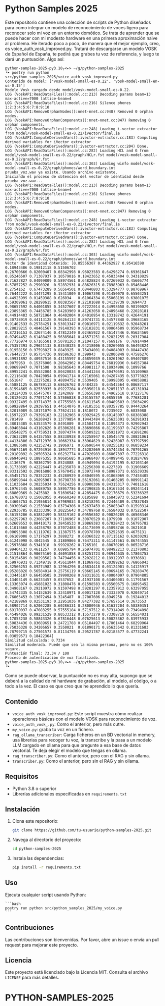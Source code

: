 # Python Samples 2025

Este repositorio contiene una colección de scripts de Python diseñados para como integrar un modelo de reconocimiento de voces ligero para reconocer solo mi voz en un entorno domótico. Se trata de aprender que se puede hacer con mi modesto hardware en una primera aproximación naive al problema.
He iterado poco a poco, de manera que el mejor ejemplo, creo, es voice_auth_vosk_improved.py. 
Tratará de descargarse un modelo VOSK de Español de España, te pedirá que grabes tu voz de referencia, y luego te dará un puntuación.
Algo así:

    python-samples-2025-py3.10┌<▸> ~/g/python-samples-2025 
    └➤ poetry run python src/python_samples_2025/voice_auth_vosk_improved.py
    Contenido de model: ['vosk-model-small-es-0.22', 'vosk-model-small-en-us-0.15']
    Modelo Vosk cargado desde model/vosk-model-small-es-0.22.
    LOG (VoskAPI:ReadDataFiles():model.cc:213) Decoding params beam=13 max-active=7000 lattice-beam=4
    LOG (VoskAPI:ReadDataFiles():model.cc:216) Silence phones 1:2:3:4:5:6:7:8:9:10
    LOG (VoskAPI:RemoveOrphanNodes():nnet-nnet.cc:948) Removed 0 orphan nodes.
    LOG (VoskAPI:RemoveOrphanComponents():nnet-nnet.cc:847) Removing 0 orphan components.
    LOG (VoskAPI:ReadDataFiles():model.cc:248) Loading i-vector extractor from model/vosk-model-small-es-0.22/ivector/final.ie
    LOG (VoskAPI:ComputeDerivedVars():ivector-extractor.cc:183) Computing derived variables for iVector extractor
    LOG (VoskAPI:ComputeDerivedVars():ivector-extractor.cc:204) Done.
    LOG (VoskAPI:ReadDataFiles():model.cc:282) Loading HCL and G from model/vosk-model-small-es-0.22/graph/HCLr.fst model/vosk-model-small-es-0.22/graph/Gr.fst
    LOG (VoskAPI:ReadDataFiles():model.cc:303) Loading winfo model/vosk-model-small-es-0.22/graph/phones/word_boundary.int
    prueba_voz.wav ya existe. Usando archivo existente.
    Iniciando el proceso de obtención del vector de identidad desde prueba_voz.wav...
    LOG (VoskAPI:ReadDataFiles():model.cc:213) Decoding params beam=13 max-active=7000 lattice-beam=4
    LOG (VoskAPI:ReadDataFiles():model.cc:216) Silence phones 1:2:3:4:5:6:7:8:9:10
    LOG (VoskAPI:RemoveOrphanNodes():nnet-nnet.cc:948) Removed 0 orphan nodes.
    LOG (VoskAPI:RemoveOrphanComponents():nnet-nnet.cc:847) Removing 0 orphan components.
    LOG (VoskAPI:ReadDataFiles():model.cc:248) Loading i-vector extractor from model/vosk-model-small-es-0.22/ivector/final.ie
    LOG (VoskAPI:ComputeDerivedVars():ivector-extractor.cc:183) Computing derived variables for iVector extractor
    LOG (VoskAPI:ComputeDerivedVars():ivector-extractor.cc:204) Done.
    LOG (VoskAPI:ReadDataFiles():model.cc:282) Loading HCL and G from model/vosk-model-small-es-0.22/graph/HCLr.fst model/vosk-model-small-es-0.22/graph/Gr.fst
    LOG (VoskAPI:ReadDataFiles():model.cc:303) Loading winfo model/vosk-model-small-es-0.22/graph/phones/word_boundary.int
    Vector de identidad obtenido: [0.85556307 0.44362927 0.95416598 0.18943486 0.19812118 0.51506702
    0.26700666 0.82000407 0.08342998 0.96023583 0.64296274 0.69361647
    0.85246507 0.71307937 0.10579016 0.18423652 0.45833404 0.34310829
    0.71627827 0.04099809 0.58974561 0.64828824 0.07269932 0.45606774
    0.57857252 0.2590926  0.52832931 0.88626315 0.78983963 0.85468446
    0.2754162  0.67473289 0.56564501 0.68440803 0.53294777 0.98769967
    0.76442222 0.34471295 0.15411009 0.10067398 0.91450078 0.65503251
    0.44925999 0.01459388 0.626034   0.61064334 0.55068199 0.63801075
    0.59309061 0.28290615 0.00383567 0.22101688 0.34139739 0.3694473
    0.98657592 0.64001855 0.34527607 0.97222014 0.44998658 0.98190029
    0.23895365 0.74456785 0.54283969 0.41263058 0.24896468 0.22028181
    0.44914403 0.58721964 0.46402004 0.04010954 0.13318742 0.42644191
    0.30738919 0.44113128 0.96264133 0.89741731 0.54577848 0.39683165
    0.91402533 0.25784251 0.53013347 0.09816971 0.02119632 0.92048261
    0.28829215 0.48461567 0.39148393 0.98182831 0.90864589 0.95968734
    0.87216153 0.32674146 0.47812349 0.02465922 0.46147446 0.95624569
    0.07494452 0.61488425 0.56385641 0.46571251 0.32821255 0.20317904
    0.77726974 0.67165581 0.50781263 0.21047157 0.7669176  0.76914494
    0.75357393 0.29621133 0.03540325 0.94218006 0.20269055 0.56493824
    0.01958156 0.97593827 0.8843925  0.76434001 0.04084083 0.88447438
    0.76442737 0.95754726 0.99596363 0.399943   0.82006849 0.47586276
    0.49931892 0.40937516 0.43155597 0.46859039 0.10261962 0.09407889
    0.9075953  0.15376006 0.20642962 0.88449754 0.76819936 0.64557384
    0.90699947 0.7071508  0.98385643 0.48981117 0.18934906 0.1099766
    0.89952241 0.85532004 0.80420034 0.45441244 0.50470591 0.55100968
    0.22116438 0.70420054 0.69941714 0.97165061 0.94287435 0.53773823
    0.651847   0.22275282 0.48894752 0.5539405  0.39998395 0.49858882
    0.45881125 0.86789112 0.68626762 0.9484235  0.64542564 0.08687117
    0.81594665 0.82533935 0.89227204 0.03950218 0.32051137 0.45131034
    0.20124339 0.65475707 0.3242069  0.53656398 0.74962518 0.97227178
    0.28120423 0.77071744 0.57506838 0.20155757 0.0855769  0.77681281
    0.99327495 0.83714375 0.87755583 0.01611545 0.08489583 0.15034209
    0.69928864 0.29397651 0.44514076 0.78185351 0.80357785 0.94443264
    0.32015089 0.18171079 0.77624114 0.1818072  0.7235022  0.6835088
    0.15972237 0.79396103 0.22102965 0.90929425 0.60145097 0.68386388
    0.781499   0.56208427 0.13779854 0.19443484 0.25625391 0.56291931
    0.38015385 0.63533579 0.8491089  0.81584718 0.11894373 0.92902942
    0.89408844 0.43102626 0.85306281 0.38690866 0.81199337 0.74295867
    0.85548275 0.47759531 0.38074374 0.03509321 0.85921972 0.41691208
    0.73633209 0.64357558 0.88338938 0.92258947 0.10545478 0.30821061
    0.44134306 0.74712976 0.10662334 0.33964629 0.32426987 0.53797599
    0.13883688 0.42252742 0.1906971  0.68690544 0.08255101 0.06859234
    0.95672169 0.97293916 0.18947774 0.45282069 0.85744354 0.70791265
    0.20189892 0.20505324 0.06232774 0.47026983 0.86867397 0.77226318
    0.86946941 0.18876355 0.90685685 0.28968407 0.64099445 0.01824769
    0.4136579  0.98362759 0.8524888  0.04949094 0.64192195 0.62103146
    0.31738695 0.42226447 0.45235878 0.32256308 0.4227393  0.31906669
    0.93312592 0.29016886 0.57670452 0.53972749 0.58987371 0.65539338
    0.85451751 0.78352232 0.45280929 0.08040595 0.01068969 0.77458405
    0.65899344 0.42095907 0.36798738 0.56192061 0.01468205 0.08991142
    0.11035684 0.30235034 0.75624256 0.80900306 0.84315317 0.74011618
    0.19762445 0.56089758 0.58957786 0.67390835 0.19167534 0.09244141
    0.68869369 0.2425882  0.51696542 0.42854475 0.02176679 0.53236325
    0.16788072 0.15002055 0.49660248 0.0185898  0.16845973 0.52241694
    0.34605753 0.21956814 0.67989034 0.58218291 0.72446409 0.47837845
    0.30300649 0.21533049 0.83734386 0.52637459 0.25085847 0.81593314
    0.22936785 0.82333396 0.20225643 0.34789768 0.36584032 0.07522507
    0.36155206 0.63832499 0.58319162 0.09556302 0.90826289 0.46508346
    0.62297963 0.23087207 0.37106967 0.30870529 0.1979908  0.91072907
    0.62669553 0.08410172 0.38458533 0.20869383 0.67028423 0.56795782
    0.11013668 0.44258798 0.87072488 0.46173699 0.45098746 0.3621018
    0.00693308 0.61119762 0.11387575 0.09378709 0.15252635 0.4675131
    0.06169008 0.17176297 0.3888272  0.68360322 0.87115162 0.62030292
    0.61245998 0.4042545  0.31809866 0.76473311 0.61147561 0.86744555
    0.25976868 0.5341018  0.99928262 0.7265101  0.80670209 0.06528716
    0.99464133 0.4611257  0.60985794 0.26974701 0.98492213 0.21370803
    0.21515864 0.90675169 0.46091858 0.58251723 0.98944635 0.17803753
    0.50154589 0.90293582 0.74794456 0.32028212 0.18912937 0.0338681
    0.59976931 0.71349718 0.45611044 0.11069761 0.30389262 0.76866043
    0.32566253 0.89274982 0.12964296 0.46834418 0.03124901 0.14125917
    0.95286828 0.56584014 0.25756119 0.93665145 0.00694165 0.70288476
    0.33445187 0.66450505 0.39990268 0.98311631 0.40004097 0.07904805
    0.13403149 0.66233457 0.0537652  0.41937108 0.63406001 0.11791567
    0.13363074 0.45881023 0.31808476 0.61598583 0.95560675 0.16895452
    0.34908167 0.29210972 0.91597498 0.59281297 0.12357912 0.63297055
    0.54742335 0.54152639 0.32418971 0.60017128 0.73333978 0.92049714
    0.76065453 0.13072494 0.3245487  0.27007606 0.8949258  0.19244013
    0.42189869 0.02531193 0.22951036 0.84277382 0.57657514 0.3673553
    0.58902714 0.62062285 0.60286331 0.28080946 0.81637204 0.58380351
    0.69170037 0.47083255 0.57555184 0.57197512 0.37314949 0.73494098
    0.45494026 0.09231529 0.80533312 0.15573279 0.73308719 0.56554031
    0.17053238 0.58843326 0.67816448 0.07625613 0.50025362 0.83975933
    0.50834436 0.83689651 0.24721788 0.05184497 0.17861464 0.68299064
    0.75036328 0.34206657 0.3550021  0.01890171 0.85635542 0.81331683
    0.78799715 0.27501573 0.81134795 0.29521787 0.02183577 0.47732241
    0.03059571 0.18422364]
    Similitud calculada: 0.7334
    Similitud moderada. Puede que sea la misma persona, pero no es 100% seguro.
    Puntuación final: 73.34 / 100
    Proceso de autenticación de voz finalizado.
    python-samples-2025-py3.10┌<▸> ~/g/python-samples-2025
    └➤

Como se puede observar, la puntuación no es muy alta, supongo que se deberá a la calidad de mi hardware de grabación, al modelo, al código, o a todo a la vez. El caso es que creo que he aprendido lo que quería.


## Contenido

- `voice_auth_vosk_improved.py`: Este script muestra cómo realizar operaciones básicas con el modelo VOSK para reconocimiento de voz.
- `voice_auth_vosk_.py`: Como el anterior, pero más cutre.
- `my_voice.py`: graba tu voz en un fichero.
- `rag_ollama_transcriber`: Carga ficheros en un BD vectorial in memory, usa librerias para recoger tu voz, la transcribe y la pasa a un modelo LLM cargado en ollama para que pregunte a esa base de datos vectorial. Te deja elegir el modelo que tengas en ollama.
- `rag_transcriber.py`: Como el anterior, pero con el RAG y sin ollama.
- `transcriber.py`: Como el anterior, pero sin el RAG y sin ollama.

## Requisitos

- Python 3.8 o superior
- Librerías adicionales especificadas en `requirements.txt`

## Instalación

1. Clona este repositorio:
    ```bash
    git clone https://github.com/tu-usuario/python-samples-2025.git
    ```
2. Navega al directorio del proyecto:
    ```bash
    cd python-samples-2025
    ```
3. Instala las dependencias:
    ```bash
    pip install -r requirements.txt
    ```

## Uso

Ejecuta cualquier script usando Python:

    ```bash
    poetry run python src/python_samples_2025/my_voice.py
    ```

## Contribuciones

Las contribuciones son bienvenidas. Por favor, abre un issue o envía un pull request para mejorar este proyecto.

## Licencia

Este proyecto está licenciado bajo la Licencia MIT. Consulta el archivo `LICENSE` para más detalles.
# PYTHON-SAMPLES-2025
